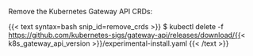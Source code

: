 ---
---
Remove the Kubernetes Gateway API CRDs:

{{< text syntax=bash snip_id=remove_crds >}}
$ kubectl delete -f https://github.com/kubernetes-sigs/gateway-api/releases/download/{{< k8s_gateway_api_version >}}/experimental-install.yaml
{{< /text >}}
